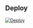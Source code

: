 ## Deploy
[![Deploy](https://www.herokucdn.com/deploy/button.svg)](https://dashboard.heroku.com/new?template=https://github.com/Anything-bro/heroku-repo-mirror)
